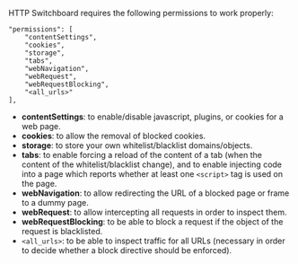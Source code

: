 HTTP Switchboard requires the following permissions to work properly:

    "permissions": [
        "contentSettings",
        "cookies",
        "storage",
        "tabs",
        "webNavigation",
        "webRequest",
        "webRequestBlocking",
        "<all_urls>"
    ],

* **contentSettings**: to enable/disable javascript, plugins, or cookies for a web page.
* **cookies**: to allow the removal of blocked cookies.
* **storage**: to store your own whitelist/blacklist domains/objects.
* **tabs**: to enable forcing a reload of the content of a tab (when the content of the whitelist/blacklist change), and to enable injecting code into a page which reports whether at least one `<script>` tag is used on the page.
* **webNavigation**: to allow redirecting the URL of a blocked page or frame to a dummy page.
* **webRequest**: to allow intercepting all requests in order to inspect them.
* **webRequestBlocking**: to be able to block a request if the object of the request is blacklisted.
* `<all_urls>`: to be able to inspect traffic for all URLs (necessary in order to decide whether a block directive should be enforced).